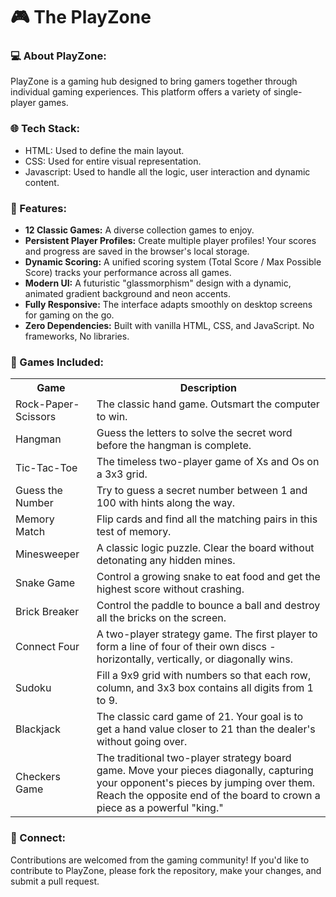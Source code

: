 # 🎮 The PlayZone

### **💻 About PlayZone:**
PlayZone is a gaming hub designed to bring gamers together through individual gaming experiences. This platform offers a variety of single-player games.

### **🌐 Tech Stack:**
- HTML: Used to define the main layout.
- CSS: Used for entire visual representation.
- Javascript: Used to handle all the logic, user interaction and dynamic content.

### **🚀 Features:**
- **12 Classic Games:** A diverse collection games to enjoy.
- **Persistent Player Profiles:** Create multiple player profiles! Your scores and progress are saved in the browser's local storage.
- **Dynamic Scoring:** A unified scoring system (Total Score / Max Possible Score) tracks your performance across all games.
- **Modern UI:** A futuristic "glassmorphism" design with a dynamic, animated gradient background and neon accents.
- **Fully Responsive:** The interface adapts smoothly on desktop screens for gaming on the go.
- **Zero Dependencies:** Built with vanilla HTML, CSS, and JavaScript. No frameworks, No libraries.

### **💎 Games Included:**
<table>
  <tr>
    <th>Game</th>
    <th>Description</th>
  </tr>
  <tr>
    <td>Rock-Paper-Scissors</td>
    <td>The classic hand game. Outsmart the computer to win.</td>
  </tr>
  <tr>
    <td>Hangman</td>
    <td>Guess the letters to solve the secret word before the hangman is complete.</td>
  </tr>
  <tr>
    <td>Tic-Tac-Toe</td>
    <td>The timeless two-player game of Xs and Os on a 3x3 grid.</td>
  </tr>
  <tr>
    <td>Guess the Number</td>
    <td>Try to guess a secret number between 1 and 100 with hints along the way.</td>
  </tr>
  <tr>
    <td>Memory Match</td>
    <td>Flip cards and find all the matching pairs in this test of memory.</td>
  </tr>
  <tr>
    <td>Minesweeper</td>
    <td>A classic logic puzzle. Clear the board without detonating any hidden mines.</td>
  </tr>
  <tr>
    <td>Snake Game</td>
    <td>Control a growing snake to eat food and get the highest score without crashing.</td>
  </tr>
  <tr>
    <td>Brick Breaker</td>
    <td>Control the paddle to bounce a ball and destroy all the bricks on the screen.</td>
  </tr>
  <tr>
    <td>Connect Four</td>
    <td>A two-player strategy game. The first player to form a line of four of their own discs - horizontally, vertically, or diagonally wins.</td>
  </tr>
  <tr>
    <td>Sudoku</td>
    <td>Fill a 9x9 grid with numbers so that each row, column, and 3x3 box contains all digits from 1 to 9.</td>
  </tr>
  <tr>
    <td>Blackjack</td>
    <td>The classic card game of 21. Your goal is to get a hand value closer to 21 than the dealer's without going over.</td>
  </tr>
  <tr>
    <td>Checkers Game</td>
    <td>The traditional two-player strategy board game. Move your pieces diagonally, capturing your opponent's pieces by jumping over them. Reach the opposite end of the board to crown a piece as a powerful "king."</td>
  </tr>
</table>	

### **🤝 Connect:**
Contributions are welcomed from the gaming community! If you'd like to contribute to PlayZone, please fork the repository, make your changes, and submit a pull request.
